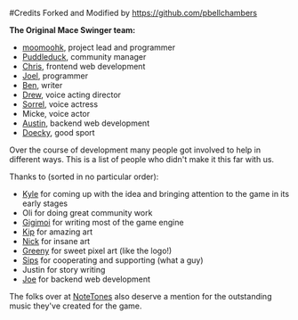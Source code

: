 #Credits
Forked and Modified by https://github.com/pbellchambers

**The Original Mace Swinger team:**

* [moomoohk](https://twitter.com/moomoohk), project lead and programmer
* [Puddleduck](https://twitter.com/TDP_Puddleduck), community manager
* [Chris](https://twitter.com/cubliox_rOxOr), frontend web development
* [Joel](https://twitter.com/joelbradley66), programmer
* [Ben](https://twitter.com/StroHersh), writer
* [Drew](https://twitter.com/idrewathing_), voice acting director
* [Sorrel](https://twitter.com/Chthonia_), voice actress
* Micke, voice actor
* [Austin](https://twitter.com/austinbsheep), backend web development
* [Doecky](https://twitter.com/Doecky), good sport

Over the course of development many people got involved to help in different ways. This is a list of people who didn't make it this far with us.

Thanks to (sorted in no particular order):

* [Kyle](https://twitter.com/NotAWildman) for coming up with the idea and bringing attention to the game in its early stages
* Oli for doing great community work
* [Gigimoi](http://about.me/gigimoi) for writing most of the game engine
* [Kip](https://twitter.com/ipkipi) for amazing art
* [Nick](https://twitter.com/nickjgraves) for insane art
* [Greeny](https://twitter.com/greeny_games) for sweet pixel art (like the logo!)
* [Sips](https://twitter.com/Sips_) for cooperating and supporting (what a guy)
* Justin for story writing
* [Joe](https://twitter.com/ThisIsJoeh) for backend web development

The folks over at [NoteTones](https://twitter.com/NoteTones) also deserve a mention for the outstanding music they've created for the game.